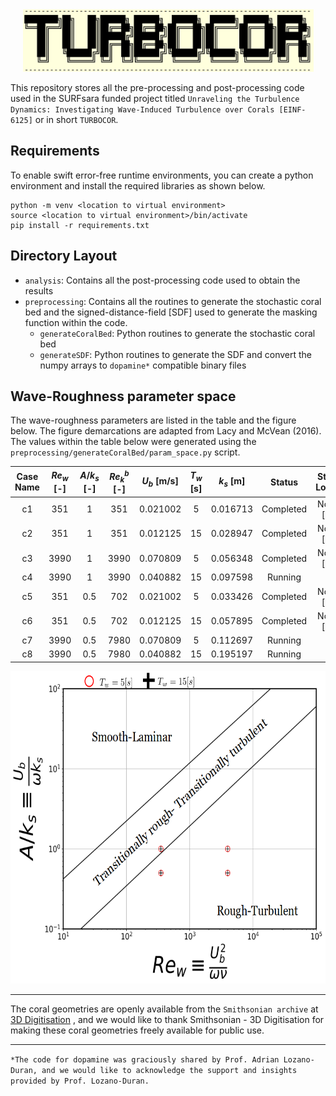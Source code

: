 <!--- the logo -->
<center><img src="assets/turbocorLogo.png" height=100></center>  

This repository stores all the pre-processing and post-processing code used in the SURFsara funded project titled `Unraveling the Turbulence Dynamics: Investigating Wave-Induced Turbulence over Corals [EINF-6125]` or in short `TURBOCOR`.

## Requirements
To enable swift error-free runtime environments, you can create a python environment and install the required libraries as shown below.
```  
python -m venv <location to virtual environment>
source <location to virtual environment>/bin/activate
pip install -r requirements.txt
```

## Directory Layout

- `analysis`: Contains all the post-processing code used to obtain the results
- `preprocessing`: Contains all the routines to generate the stochastic coral bed and the signed-distance-field [SDF] used to generate the masking function within the code.  
    - `generateCoralBed`: Python routines to generate the stochastic coral bed
    - `generateSDF`: Python routines to generate the SDF and convert the numpy arrays to `dopamine*` compatible binary files

## Wave-Roughness parameter space

The wave-roughness parameters are listed in the table and the figure below. The figure demarcations are adapted from Lacy and McVean (2016). The values within the table below were generated using the `preprocessing/generateCoralBed/param_space.py` script.

| Case Name | $Re_w$ [-] | $A/k_s$ [-] | $Re_k^b$ [-] | $U_b$ [m/s] | $T_w$ [s] | $k_s$ [m] | Status | Storage Location | Backup |
|:---------:|:----:|:-------:|:-----:|:-----------:|:---------:|:---------:|:---------:|:--------------:|:--------:|
| c1        | 351  |    1    | 351   |  0.021002    |    5      | 0.016713   | Completed  | Noether [sto2] | ICT storage |
| c2        | 351  |    1    | 351   |  0.012125    |    15     | 0.028947   | Completed  | Noether [sto2] | ICT storage |
| c3        | 3990 |    1    | 3990  |  0.070809    |    5      | 0.056348  | Completed | Noether [sto3] | ICT storage |
| c4        | 3990 |    1    | 3990  |  0.040882    |    15     | 0.097598  | Running   | surf           | Pending     |
| c5        | 351  |    0.5  | 702 |  0.021002    |    5      | 0.033426  | Completed  | Noether [sto1] | ICT storage |
| c6        | 351  |    0.5  | 702 |  0.012125    |    15     | 0.057895  | Completed  | Noether [sto1] | ICT storage |
| c7        | 3990 |    0.5  | 7980 |  0.070809    |    5      | 0.112697  | Running   |    surf       |      Pending |     
| c8        | 3990 |    0.5  | 7980 | 0.040882    |    15     | 0.195197  | Running    |    surf       |   Pending    |

<img src="assets/pspace.png" height=500>

<hr>

The coral geometries are openly available from the `Smithsonian archive` at [3D Digitisation] , and we would like to thank Smithsonian - 3D Digitisation for making these coral geometries freely available for public use.

<hr>

`*The code for dopamine was graciously shared by Prof. Adrian Lozano-Duran, and we would like to acknowledge the support and insights provided by Prof. Lozano-Duran.`


[3D Digitisation]:https://3d.si.edu/corals



